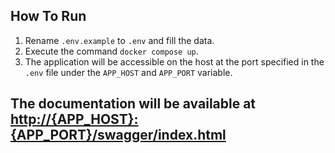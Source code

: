 ## How To Run

1. Rename `.env.example` to `.env` and fill the data.
2. Execute the command `docker compose up`.
3. The application will be accessible on the host at the port specified in the `.env` file under the `APP_HOST` and `APP_PORT` variable.

## The documentation will be available at [http://{APP_HOST}:{APP_PORT}/swagger/index.html](http://{APP_HOST}:{APP_PORT}/swagger/index.html)